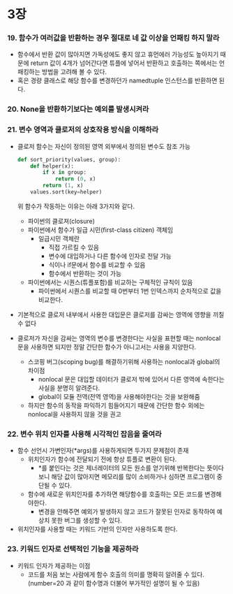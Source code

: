 # 3장

### 19. 함수가 여러값을 반환하는 경우 절대로 네 값 이상을 언패킹 하지 말라

- 함수에서 반환 값이 많아지면 가독성에도 좋지 않고 휴먼에러 가능성도 높아지기 때문에 return 값이 4개가 넘어간다면 튜플에 넣어서 반환하고 호출하는 쪽에서는 언패킹하는 방법을 고려해 볼 수 있다.
- 혹은 경량 클래스로 해당 함수를 변경하던가 namedtuple 인스턴스를 반환하면 된다.

### 20. None을 반환하기보다는 예외를 발생시켜라

### 21. 변수 영역과 클로저의 상호작용 방식을 이해하라

- 클로저 함수는 자신이 정의된 영역 외부에서 정의된 변수도 참조 가능
    
    ```python
    def sort_priority(values, group):
    	def helper(x):
    		if x in group:
    			return (0, x)
    		return (1, x)
    	values.sort(key=helper)
    ```
    
    위 함수가 작동하는 이유는 아래 3가지와 같다.
    
    - 파이썬의 클로져(closure)
    - 파이썬에서 함수가 일급 시민(first-class citizen) 객체임
        - 일급시민 객체란
            - 직접 가르킬 수 있음
            - 변수에 대입하거나 다른 함수에 인자로 전달 가능
            - 식이나 if문에서 함수를 비교할 수 있음
            - 함수에서 반환하는 것이 가능
    - 파이썬에서는 시퀀스(튜플포함)를 비교하는 구체적인 규칙이 있음
        - 파이썬에서 시퀀스를 비교할 때 0번부터 1번 인덱스까지 순차적으로 값을 비교한다.
- 기본적으로 클로저 내부에서 사용한 대입문은 클로저를 감싸는 영역에 영향을 끼칠 수 없다
- 클로저가 자신을 감싸는 영역의 변수를 변경한다는 사실을 표현할 때는 nonlocal 문을 사용하면 되지만 정말 간단한 함수가 아니고서는 사용을 지양한다.
    - 스코핑 버그(scoping bug)를 해결하기위해 사용하는 nonlocal과 global의 차이점
        - nonlocal 문은 대입할 데이터가 클로저 밖에 있어서 다른 영역에 속한다는 사실을 분명히 알려준다.
        - global이 모듈 전역(전역 영역)을 사용해야한다는 것을 보완해줌
    - 하지만 함수의 동작을 파익하기 힘들어지기 때문에 간단한 함수 외에는 nonlocal을 사용하지 않을 것을 권고

### 22. 변수 위치 인자를 사용해 시각적인 잡음을 줄여라

- 함수 선언시 가변인자(*args)를 사용하게되면 두가지 문제점이 존재
    - 위치인자가 함수에 전달되기 전에 항상 튜플로 변환이 된다.
        - *를 붙인다는 것은 제너레이터의 모든 원소를 얻기위해 반복한다는 뜻이다보니 해당 값이 많아지면 메모리를 많이 소비하거나 심하면 프로그램이 중단될 수 있다.
    - 함수에 새로운 위치인자를 추가하면 해당함수를 호출하는 모든 코드를 변경해야한다.
        - 변경을 안해주면 예외가 발생하지 않고 코드가 잘못된 인자로 동작하여 예상치 못한 버그를 생성할 수 있다.
- 위치인자를 사용할 때는 키워드 기반의 인자만 사용하도록 한다.

### 23. 키워드 인자로 선택적인 기능을 제공하라

- 키워드 인자가 제공하는 이점
    - 코드를 처음 보는 사람에게 함수 호출의 의미를 명확히 알려줄 수 있다.(number=20 과 같이 함수명과 더불어 부가적인 설명이 될 수 있음)
